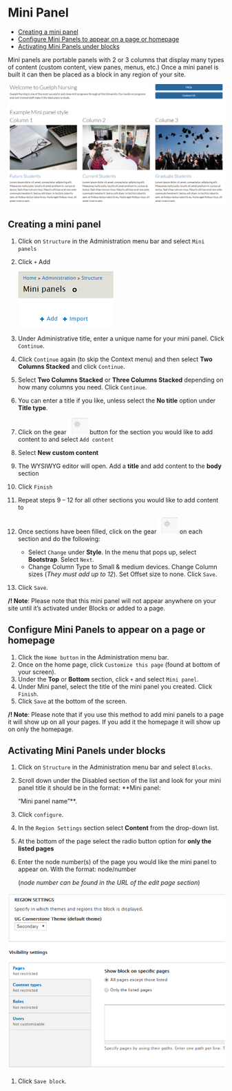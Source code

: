 # Mini Panel

* [Creating a mini panel](howto-minipanels.md#creating-a-mini-panel)
* [Configure Mini Panels to appear on a page or homepage](howto-minipanels.md#configure-mini-panels-to-appear-on-a-page-or-homepage)
* [Activating Mini Panels under blocks](howto-minipanels.md#activating-mini-panels-under-blocks)

Mini panels are portable panels with 2 or 3 columns that display many types of content \(custom content, view panes, menus, etc.\) Once a mini panel is built it can then be placed as a block in any region of your site.

![An Example of a mini panel](../.gitbook/assets/mini-panel-example%20%281%29.PNG)

## Creating a mini panel

1. Click on `Structure` in the Administration menu bar and select `Mini panels` 
2. Click `+` Add

   ![Add option](../.gitbook/assets/add-mini-panel.png)

3. Under Administrative title, enter a unique name for your mini panel. Click `Continue`.
4. Click `Continue` again \(to skip the Context menu\) and then select **Two Columns Stacked** and click `Continue`.
5. Select **Two Columns Stacked** or **Three Columns Stacked** depending on how many columns you need. Click `Continue`.
6. You can enter a title if you like, unless select the **No title** option under **Title type**.
7. Click on the gear ![gear button](../.gitbook/assets/gear%20%282%29.PNG) button for the section you would like to add content to and select `Add content`
8. Select **New custom content**
9. The WYSIWYG editor will open. Add a **title** and add content to the **body** section
10. Click `Finish`
11. Repeat steps 9 – 12 for all other sections you would like to add content to
12. Once sections have been filled, click on the gear ![gear button](../.gitbook/assets/gear%20%285%29.PNG) on each section and do the following:
    * Select `Change` under **Style**. In the menu that pops up, select **Bootstrap**. Select `Next`.
    * Change Column Type to Small & medium devices. Change Column sizes \(_They must add up to 12_\). Set Offset size to none. Click `Save`.
13. Click `Save`.

**/! Note**: Please note that this mini panel will not appear anywhere on your site until it’s activated under Blocks or added to a page.

## Configure Mini Panels to appear on a page or homepage

1. Click the `Home button` in the Administration menu bar.
2. Once on the home page, click `Customize this page` \(found at bottom of your screen\).
3. Under the **Top** or **Bottom** section, click `+` and select `Mini panel`.
4. Under Mini panel, select the title of the mini panel you created. Click `Finish`.
5. Click `Save` at the bottom of the screen.

**/! Note**: Please note that if you use this method to add mini panels to a page it will show up on all your pages. If you add it the homepage it will show up on only the homepage.

## Activating Mini Panels under blocks

1. Click on `Structure` in the Administration menu bar and select `Blocks`.
2. Scroll down under the Disabled section of the list and look for your mini panel title it should be in the format: \*\*Mini panel:

   “Mini panel name”\*\*.

3. Click `configure`.
4. In the `Region Settings` section select **Content** from the drop-down list.
5. At the bottom of the page select the radio button option for **only the listed pages**
6. Enter the node number\(s\) of the page you would like the mini panel to appear on. With the format: node/number 

   \(_node number can be found in the URL of the edit page section_\)

![block configuration](../.gitbook/assets/mini-panel-block%20%282%29.PNG)

1. Click `Save block`.

